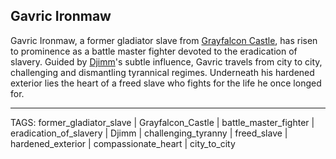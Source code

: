 ## Gavric Ironmaw

Gavric Ironmaw, a former gladiator slave from [Grayfalcon Castle](../Places/Grayfalcon%20Castle.md), has risen to prominence as a battle master fighter devoted to the eradication of slavery. Guided by [Djimm](Djimm.md)'s subtle influence, Gavric travels from city to city, challenging and dismantling tyrannical regimes. Underneath his hardened exterior lies the heart of a freed slave who fights for the life he once longed for.


---
TAGS: former_gladiator_slave | Grayfalcon_Castle | battle_master_fighter | eradication_of_slavery | Djimm | challenging_tyranny | freed_slave | hardened_exterior | compassionate_heart | city_to_city

